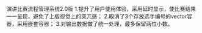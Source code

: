 演讲比赛流程管理系统2.0版
1.提升了用户使用体验，采用延时显示，使比赛结果一一呈现，避免了上版视觉上的突兀感；
2.取消了3个存放选手编号的vector容器，采用嵌套容器；
3.对输出数据做了统一处理，最多保留两位小数。
